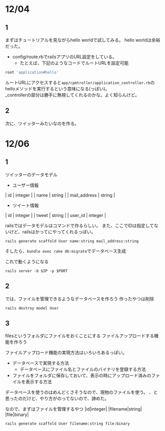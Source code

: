 # 12/04
## 1
まずはチュートリアルを見ながらhello worldで試してみる。
hello worldは余裕だった。
* config/route.rbでrailsアプリのURL設定をしている。
  * たとえば、下記のようなコードでルートURLを設定可能
``` ruby
root 'application#hello'
```
ルートURLにアクセスすると`app/cpmtroller/application_controller.rb`のhelloメソッドを実行するという意味になる(っぽい)。<br>
_controllerの部分は勝手に無視してくれるのかな。よく知らんけど。

## 2
次に、ツイッターみたいなのを作る。

# 12/06
## 1
ツイッターのデータモデル
* ユーザー情報

| id | integer |
| name | string |
| mail_address | string |

* ツイート情報

| id | integer |
| tweet | string |
| user_id | integer |

railsではデータモデルはコマンドで作るらしい。
また、ここでIDは指定してないけど、railsはかってにやってくれるっぽい。

``` shell
rails generate scaffold User name:string mail_address:string
```

そしたら、`bundle exec rake db:migrate`でデータベース生成

これで動くようになる
```
rails server -b $IP -p $PORT
```

## 2
では、ファイルを管理できるようなデータベースを作ろう
作ったやつは削除

```
rails destroy model User
```

## 3
filesというフォルダにファイルをおくことにする
ファイルアップロードする機能を作ろう

ファイルアップロード機能の実現方法はいろいろあるっぽい。

* データベースで実現する方法
  * データベースにファイル名とファイルのバイナリを登録する方法
* ファイルをフォルダに保存しておいて、表示の時にアップロード済みのファイルを表示する方法

データベースを使うのはめんどくさそうなので、現物のファイルを使う。
、と思ったのだけど、やり方がのってないので、諦めた。

なので、まずはファイルを管理するやつ
|id|integer|
|filename|string|
|file|binary|

```
rails generate scaffold User filename:string file:binary
```